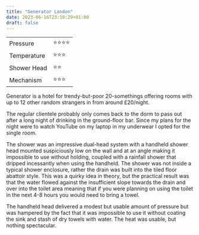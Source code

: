```yaml
---
title: "Generator London"
date: 2023-06-16T23:10:29+01:00
draft: false
---
```


|||
|-------------|-----|
| Pressure    | ⭐⭐⭐⭐  |
| Temperature | ⭐⭐⭐ |  
| Shower Head | ⭐⭐  |  
| Mechanism   | ⭐⭐⭐ |

Generator is a hotel for trendy-but-poor 20-somethings offering rooms with up to 12 other random strangers in from around £20/night.  
  
The regular clientele probably only comes back to the dorm to pass out after a long night of drinking in the ground-floor bar.
Since my plans for the night were to watch YouTube on my laptop in my underwear I opted for the single room.   
  
The shower was an impressive dual-head system with a handheld shower head mounted suspiciously low on the wall and at an angle making it impossible to use without holding,
coupled with a rainfall shower that dripped incessantly when using the handheld. The shower was not inside a typical shower enclosure, rather the drain was built into the tiled floor abattoir style.
This was a quirky idea in theory, but the practical result was that the water flowed against the insufficient slope towards the drain and over into the toilet area meaning that if you were planning on using the toilet in the next 4-8 hours you would need to bring a towel.
  
The handheld head delivered a modest but usable amount of pressure but was hampered by the fact that it was impossible to use it without coating the sink and stash of dry towels with water.
The heat was usable, but nothing spectacular. 